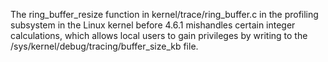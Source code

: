 The ring_buffer_resize function in kernel/trace/ring_buffer.c in the profiling subsystem in the Linux kernel before 4.6.1 mishandles certain integer calculations, which allows local users to gain privileges by writing to the /sys/kernel/debug/tracing/buffer_size_kb file.